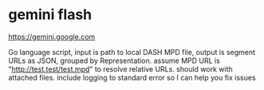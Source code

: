 # gemini flash

https://gemini.google.com

Go language script, input is path to local DASH MPD file, output is segment
URLs as JSON, grouped by Representation. assume MPD URL is
"http://test.test/test.mpd" to resolve relative URLs. should work with attached
files. include logging to standard error so I can help you fix issues
